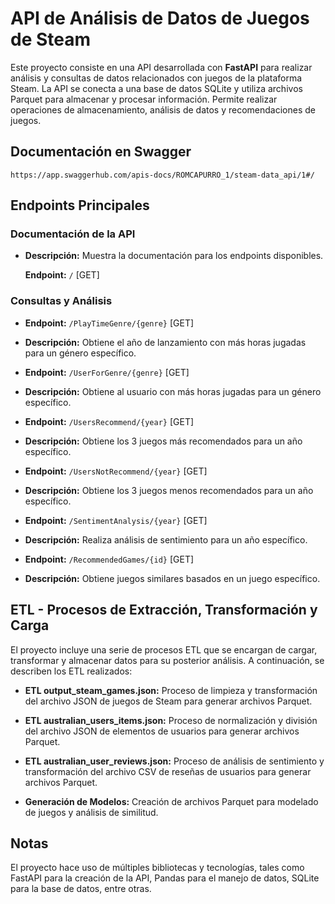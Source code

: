 # API de Análisis de Datos de Juegos de Steam

Este proyecto consiste en una API desarrollada con **FastAPI** para realizar análisis y consultas de datos relacionados con juegos de la plataforma Steam. La API se conecta a una base de datos SQLite y utiliza archivos Parquet para almacenar y procesar información. Permite realizar operaciones de almacenamiento, análisis de datos y recomendaciones de juegos.

## Documentación en Swagger
`https://app.swaggerhub.com/apis-docs/ROMCAPURRO_1/steam-data_api/1#/`

## Endpoints Principales

### Documentación de la API

- **Descripción:** Muestra la documentación para los endpoints disponibles.

    **Endpoint:** `/` [GET]

### Consultas y Análisis

- **Endpoint:** `/PlayTimeGenre/{genre}` [GET]
- **Descripción:** Obtiene el año de lanzamiento con más horas jugadas para un género específico.

- **Endpoint:** `/UserForGenre/{genre}` [GET]
- **Descripción:** Obtiene al usuario con más horas jugadas para un género específico.

- **Endpoint:** `/UsersRecommend/{year}` [GET]
- **Descripción:** Obtiene los 3 juegos más recomendados para un año específico.

- **Endpoint:** `/UsersNotRecommend/{year}` [GET]
- **Descripción:** Obtiene los 3 juegos menos recomendados para un año específico.

- **Endpoint:** `/SentimentAnalysis/{year}` [GET]
- **Descripción:** Realiza análisis de sentimiento para un año específico.

- **Endpoint:** `/RecommendedGames/{id}` [GET]
- **Descripción:** Obtiene juegos similares basados en un juego específico.

## ETL - Procesos de Extracción, Transformación y Carga

El proyecto incluye una serie de procesos ETL que se encargan de cargar, transformar y almacenar datos para su posterior análisis. A continuación, se describen los ETL realizados:

- **ETL output_steam_games.json:** Proceso de limpieza y transformación del archivo JSON de juegos de Steam para generar archivos Parquet.

- **ETL australian_users_items.json:** Proceso de normalización y división del archivo JSON de elementos de usuarios para generar archivos Parquet.

- **ETL australian_user_reviews.json:** Proceso de análisis de sentimiento y transformación del archivo CSV de reseñas de usuarios para generar archivos Parquet.

- **Generación de Modelos:** Creación de archivos Parquet para modelado de juegos y análisis de similitud.

## Notas

El proyecto hace uso de múltiples bibliotecas y tecnologías, tales como FastAPI para la creación de la API, Pandas para el manejo de datos, SQLite para la base de datos, entre otras.